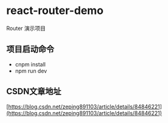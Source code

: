 # react-router-demo
Router 演示项目

## 项目启动命令
- cnpm install
- npm run dev

## CSDN文章地址
[https://blog.csdn.net/zeping891103/article/details/84846221](https://blog.csdn.net/zeping891103/article/details/84846221)